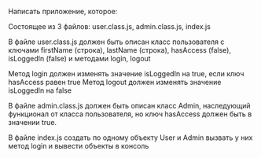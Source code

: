 Написать приложение, которое:

Состоящее из 3 файлов: user.class.js, admin.class.js, index.js

В файле user.class.js должен быть описан класс пользователя с ключами firstName (строка), lastName (строка), hasAccess (false), isLoggedIn (false) и методами login, logout

Метод login должен изменять значение isLoggedIn на true, если ключ hasAccess равен true
Метод logout должен изменять значение isLoggedIn на false

В файле admin.class.js должен быть описан класс Admin, наследующий функционал от класса пользователя, но ключ hasAccess должен быть в значении true.

В файле index.js создать по одному объекту User и Admin вызвать у них метод login и вывести объекты в консоль